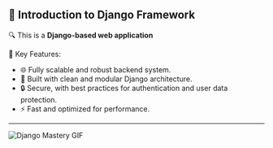 ## 🚀 **Introduction to Django Framework**  

🔍 This is a **Django-based web application**

🌟 Key Features:  
- 🌐 Fully scalable and robust backend system.  
- 📂 Built with clean and modular Django architecture.  
- 🔒 Secure, with best practices for authentication and user data protection.  
- ⚡ Fast and optimized for performance.  

---

![Django Mastery GIF](https://www.essencegroups.com/_content/index/slider/webdevelopent.gif)
